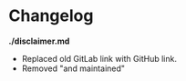 # Changelog

**./disclaimer.md**
* Replaced old GitLab link with GitHub link.
* Removed "and maintained"